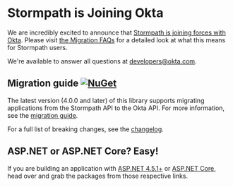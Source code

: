 # Stormpath is Joining Okta
We are incredibly excited to announce that [Stormpath is joining forces with Okta](https://stormpath.com/blog/stormpaths-new-path?utm_source=github&utm_medium=readme&utm-campaign=okta-announcement). Please visit [the Migration FAQs](https://stormpath.com/oktaplusstormpath?utm_source=github&utm_medium=readme&utm-campaign=okta-announcement) for a detailed look at what this means for Stormpath users.

We're available to answer all questions at [developers@okta.com](mailto:developers@okta.com).

## Migration guide [![NuGet](https://img.shields.io/nuget/v/Stormpath.Owin.Middleware.svg)](https://www.nuget.org/packages/Stormpath.Owin.Middleware)

The latest version (4.0.0 and later) of this library supports migrating applications from the Stormpath API to the Okta API. For more information, see the [migration guide](migrating.md).

For a full list of breaking changes, see the [changelog](changelog.md).

## ASP.NET or ASP.NET Core? Easy!
If you are building an application with [ASP.NET 4.5.1+](https://github.com/stormpath/stormpath-aspnet) or [ASP.NET Core](https://github.com/stormpath/stormpath-aspnetcore), head over and grab the packages from those respective links. 
